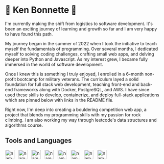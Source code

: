 # :climbing: Ken Bonnette 🚵
I'm currently making the shift from logistics to software development. It's been an exciting journey of learning and growth so far and I am very happy to have found this path.

My journey began in the summer of 2022 when I took the initiative to teach myself the fundamentals of programming. Over several months, I dedicated myself to solving coding challenges, crafting small web apps, and delving deeper into Python and Javascript. As my interest grew, I became fully immersed in the world of software development.

Once I knew this is something I truly enjoyed, I enrolled in a 6-month non-profit bootcamp for military veterans. The curriculum layed a solid foundation for full stack web development, teaching front-end and back-end frameworks along with Docker, PostgreSQL, and AWS. I have since used these skills to develop, containerize, and deploy full-stack applications which are pinned below with links in the README file.

Right now, I'm deep into creating a bouldering competition web app, a project that blends my programming skills with my passion for rock climbing. I am also working my way through leetcode's data structures and algorithms course.



## Tools and Languages
<img align="left" alt="name_here" width="30px" style="padding-right:10px;" src="https://cdn.jsdelivr.net/gh/devicons/devicon/icons/javascript/javascript-original.svg"/>
<img align="left" alt="name_here" width="30px" style="padding-right:10px;" src="https://cdn.jsdelivr.net/gh/devicons/devicon/icons/python/python-original.svg"/>
<img align="left" alt="name_here" width="30px" style="padding-right:10px;" src="https://cdn.jsdelivr.net/gh/devicons/devicon/icons/react/react-original.svg"/>
<img align="left" alt="name_here" width="30px" style="padding-right:10px;" src="https://cdn.jsdelivr.net/gh/devicons/devicon/icons/django/django-plain.svg"/>
<img align="left" alt="name_here" width="30px" style="padding-right:10px;" src="https://cdn.jsdelivr.net/gh/devicons/devicon/icons/postgresql/postgresql-original.svg"/>
<img align="left" alt="name_here" width="30px" style="padding-right:10px;" src="https://cdn.jsdelivr.net/gh/devicons/devicon/icons/docker/docker-original.svg"/>
<img align="left" alt="name_here" width="30px" style="padding-right:10px;" src="https://cdn.jsdelivr.net/gh/devicons/devicon/icons/html5/html5-original.svg"/>
<img align="left" alt="name_here" width="30px" style="padding-right:10px;" src="https://cdn.jsdelivr.net/gh/devicons/devicon/icons/css3/css3-original.svg"/>




